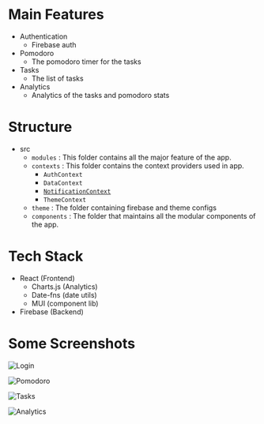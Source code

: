 # Main Features

- Authentication
  - Firebase auth
- Pomodoro
  - The pomodoro timer for the tasks
- Tasks
  - The list of tasks
- Analytics
  - Analytics of the tasks and pomodoro stats

# Structure

- src
  - `modules` : This folder contains all the major feature of the app.
  - `contexts` : This folder contains the context providers used in app.
    - `AuthContext`
    - `DataContext`
    - [`NotificationContext`](./src/contexts/NotificationContext.jsx)
    - `ThemeContext`
  - `theme` : The folder containing firebase and theme configs
  - `components` : The folder that maintains all the modular components of the app.

# Tech Stack

- React (Frontend)
  - Charts.js (Analytics)
  - Date-fns (date utils)
  - MUI (component lib)
- Firebase (Backend)

# Some Screenshots

![Login](https://res.cloudinary.com/diby0hxng/image/upload/v1687363648/Screenshot_2023-06-21_at_9.36.54_PM_fgg991.png)

![Pomodoro](https://res.cloudinary.com/diby0hxng/image/upload/v1687363480/Screenshot_2023-06-21_at_9.31.43_PM_y5bvnn.png)

![Tasks](https://res.cloudinary.com/diby0hxng/image/upload/v1687363480/Screenshot_2023-06-21_at_9.32.10_PM_glabix.png)

![Analytics](https://res.cloudinary.com/diby0hxng/image/upload/v1687363480/Screenshot_2023-06-21_at_9.32.32_PM_v4apti.png)
